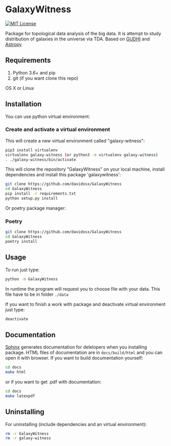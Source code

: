 # GalaxyWitness
[![MIT License](https://img.shields.io/badge/license-MIT-blue.svg?style=flat)](http://choosealicense.com/licenses/mit/)


Package for topological data analysis of the big data. It is attempt to study distribution of galaxies in the universe via TDA. Based on [GUDHI](https://gudhi.inria.fr) and [Astropy](https://www.astropy.org)

## Requirements
1. Python 3.6+ and pip
2. git (if you want clone this repo)

OS X or Linux

## Installation
You can use python virtual environment:
### Create and activate a virtual environment
This will create a new virtual environment called "galaxy-witness":
```sh
pip3 install virtualenv
virtualenv galaxy-witness (or python3 -m virtualenv galaxy-witness)
. ./galaxy-witness/bin/activate
``` 
This will clone the repository "GalaxyWitness" on your local machine, install dependencies and install this package 'galaxywitness':
```sh
git clone https://github.com/davidosx/GalaxyWitness
cd GalaxyWitness
pip install -r requirements.txt
python setup.py install
```

Or poetry package manager:
### Poetry
```sh
git clone https://github.com/davidosx/GalaxyWitness
cd GalaxyWitness
poetry install
```

## Usage
To run just type:
```sh   
python -m GalaxyWitness
```

In runtime the program will request you to choose file with your data. This file have to be in folder ```./data```

If you want to finish a work with package and deactivate virtual environment just type:
```sh
deactivate
```
## Documentation
[Sphinx](https://www.sphinx-doc.org/en/master/index.html) generates documentation for delelopers when you installing package. HTML files of documentation are in <code>docs/build/html</code> and you can open it with browser. 
If you want to build documentation yourself:
```sh
cd docs
make html
```
or if you want to get .pdf with documentation:
 ```sh
cd docs
make latexpdf
 ```

## Uninstalling
For uninstalling (include dependencies and an virtual environment):
```sh
rm -r GalaxyWitness
rm -r galaxy-witness
```
